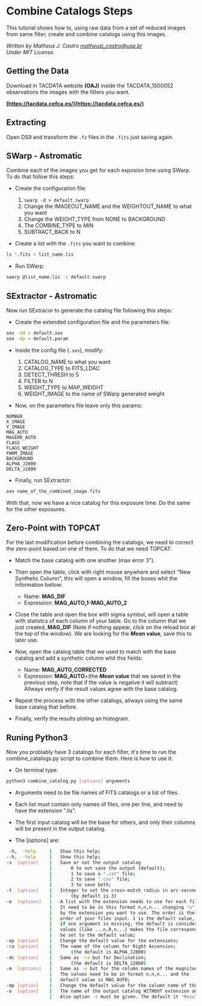 # Combine Catalogs Steps
This tutorial shows how to, using raw data from a set of reduced images from same filter, create and combine catalogs using this images.  

*Written by Matheus J. Castro <matheusj_castro@usp.br>  
Under MIT License.*  

## Getting the Data
Download in TACDATA website **(OAJ)**  inside the TACDATA_1500052 observations the images with the filters you want.  

**[https://tacdata.cefca.es/](https://tacdata.cefca.es/)**

## Extracting
Open DS9 and transform the `.fz` files in the `.fits` just saving again.  

## SWarp - Astromatic
Combine each of the images you get for each exposion time using SWarp. To do that follow this steps:  

- Create the configuration file:  
	1. `swarp -d > default.swarp`
	2. Change the IMAGEOUT_NAME and the WEIGHTOUT_NAME to what you want
	3. Change the WEIGHT_TYPE from NONE to BACKGROUND
	4. The COMBINE_TYPE to MIN
	5. SUBTRACT_BACK to N

- Create a list with the `.fits` you want to combine:  
```bash
ls *.fits > list_name.lis
```
- Run SWarp:  
```bash
swarp @list_name.lis -c default.swarp
```

## SExtractor - Astromatic
Now run SExtracor to generate the catalog file following this steps:  

- Create the extended configuration file and the parameters file:  
```bash
sex -dd > default.sex
sex -dp > default.param
```

- Inside the config file (`.sex`), modify:
	1. CATALOG_NAME to what you want
	2. CATALOG_TYPE to FITS_LDAC
	3. DETECT_THRESH to 5
	4. FILTER to N
	5. WEIGHT_TYPE to MAP_WEIGHT
	6. WEIGHT_IMAGE to the name of SWarp generated weight

- Now, on the parameters file leave only this params:  
```text
NUMBER
X_IMAGE
Y_IMAGE
MAG_AUTO
MAGERR_AUTO
FLAGS
FLAGS_WEIGHT
FWHM_IMAGE
BACKGROUND
ALPHA_J2000
DELTA_J2000
```

- Finally, run SExtractor:
```bash
sex name_of_the_combined_image.fits
```

With that, now we have a nice catalog for this exposure time. Do the same for the other exposures.  

## Zero-Point with TOPCAT
For the last modification before combining the catalogs, we need to correct the zero-point based on one of them. To do that we need TOPCAT:

- Match the base catalog with one another (max error 3").  

- Then open the table, click with right mouse anywhere and select "New Synthetic Column", this will open a window, fill the boxes whit the information bellow:  

	- Name: **MAG_DIF**
	- Expression: **MAG_AUTO_1-MAG_AUTO_2**

- Close the table and open the box with sigma symbol, will open a table with statistcs of each column of your table. Go to the column that we just created, **MAG_DIF** (Note if nothing appear, click on the reload box at the top of the window). We are looking for the ***Mean* value**, save this to later use.  

- Now, open the catalog table that we used to match with the base catalog and add a synthetic column whit this fields:  
	- Name: **MAG_AUTO_CORRECTED**
	- Expression: **MAG_AUTO**+(the ***Mean* value** that we saved in the previous step, note that if the value is negative it will subtract)  
	Allways verify if the result values agree with the base catalog.  

- Repeat the process with the other catalogs, allways using the same base catalog that before.  

- Finally, verify the results ploting an histogram.  

## Runing Python3
Now you problably have 3 catalogs for each filter, it's time to run the combine_catalogs.py script to combine them. Here is how to use it:  

- On terminal type: 
```bash
python3 combine_catalog.py [options] arguments
```

- Arguments need to be file names of FITS catalogs or a list of files.  
- Each list must contain only names of files, one per line, and need to have the extension ".lis".
- The first input catalog will be the base for others, and only their columns will be present in the output catalog.

- The [options] are:
```bash
 -h,  -help		|	Show this help;
--h, --help		|	Show this help;
-s  [option]	|	Save or not the output catalog
				|		0 to not save the output (default);
				|		1 to save a ".cat" file;
				|		2 to save ".csv" file;
				|		3 to save both;
-t  [option]	|	Integer to set the cross-match radius in arc-second;
				|		(by default is 3)
-e  [options]	|	A list with the extension needs to use for each file.
				|	It need to be in this format n,n,n... changing "n"
				|	by the extension you want to use. The order is the
				|	order of your files input. 1 is the default value,
				|	if one argument is missing, the default is considered. Zero
				|	values (like ...n,0,n...) makes the file correspondent
				|	be set to the default value;
-ep [option]	|	Change the default value for the extensions;
-ra [option]	|	The name of the column for Right Ascension;
				|		(the default is ALPHA_J2000)
-dc [option]	|	Same as -ra but for Declination;
				|		(the default is DELTA_J2000)
-m  [options]	|	Same as -e but for the column names of the magnitudes,
				|	The values need to be in format n,n,n... and the
				|	default value is MAG_AUTO;
-mp [option]	|	Change the default value for the column name of the magnitudes;
-o  [option]	|	The name of the output catalog WITHOUT extension and spaces. 
				|	Also option -s must be given. The default it "Results_Combined".

```



